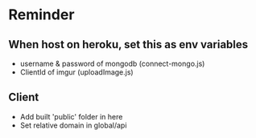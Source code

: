 # Reminder

## When host on heroku, set this as env variables
- username & password of mongodb (connect-mongo.js)
- ClientId of imgur (uploadImage.js)

## Client
- Add built 'public' folder in here
- Set relative domain in global/api